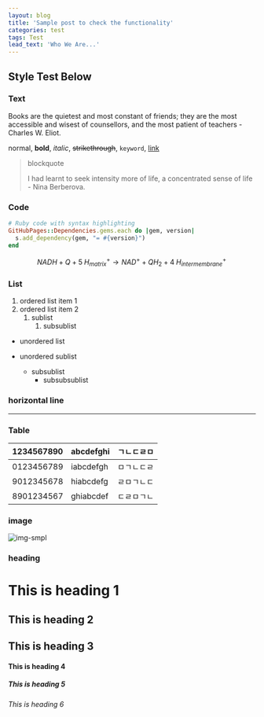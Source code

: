 ```yaml
---
layout: blog
title: 'Sample post to check the functionality'
categories: test
tags: Test
lead_text: 'Who We Are...'
---
```


## Style Test Below

### Text

Books are the quietest and most constant of friends; they are the most accessible and wisest of counsellors, and the most patient of teachers - Charles W. Eliot. 

normal, **bold**, *italic*, ~~strikethrough~~, `keyword`, [link](www.google.com)

> blockquote
>
>I had learnt to seek intensity more of life, a concentrated sense of life - Nina Berberova. 

### Code

```ruby
# Ruby code with syntax highlighting
GitHubPages::Dependencies.gems.each do |gem, version|
  s.add_dependency(gem, "= #{version}")
end
```

$$
NADH+Q+5\;H_{matrix}^{+}\rightarrow NAD^{+}+QH_{2}+4\;H_{intermembrane}^{+}\!
$$

### List
1. ordered list item 1
2. ordered list item 2
   1. sublist
      1. subsublist
* unordered list  
     
* unordered sublist
  * subsublist
    * subsubsublist

### horizontal line

***

### Table

| 1234567890  | abcdefghi  | ㄱㄴㄷㄹㅁ  |
| :---------  | :--------  | :--------  |
| 0123456789  | iabcdefgh  | ㅁㄱㄴㄷㄹ  |
| 9012345678  | hiabcdefg  | ㄹㅁㄱㄴㄷ  |
| 8901234567  | ghiabcdef  | ㄷㄹㅁㄱㄴ  |


### image
![img-smpl]({{site.url}}/images/mac.jpg})

### heading
# This is heading 1
## This is heading 2
## This is heading 3
#### This is heading 4
##### This is heading 5
###### This is heading 6